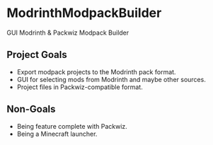 # ModrinthModpackBuilder

GUI Modrinth &amp; Packwiz Modpack Builder

## Project Goals

* Export modpack projects to the Modrinth pack format.
* GUI for selecting mods from Modrinth and maybe other sources.
* Project files in Packwiz-compatible format.

## Non-Goals

* Being feature complete with Packwiz.
* Being a Minecraft launcher.
